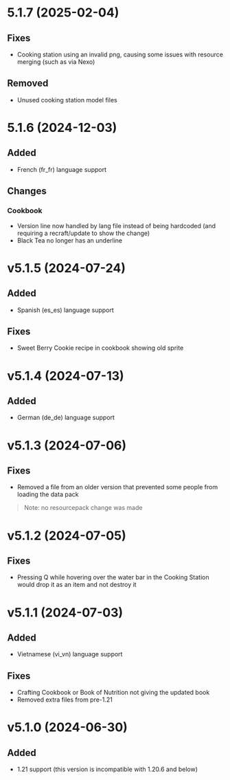 # 5.1.7 (2025-02-04)
## Fixes
- Cooking station using an invalid png, causing some issues with resource merging (such as via Nexo)
## Removed
- Unused cooking station model files

# 5.1.6 (2024-12-03)
## Added
- French (fr_fr) language support
## Changes
### Cookbook
- Version line now handled by lang file instead of being hardcoded (and requiring a recraft/update to show the change)
- Black Tea no longer has an underline

# v5.1.5 (2024-07-24)
## Added
- Spanish (es_es) language support
## Fixes
- Sweet Berry Cookie recipe in cookbook showing old sprite

# v5.1.4 (2024-07-13)
## Added
- German (de_de) language support

# v5.1.3 (2024-07-06)
## Fixes
- Removed a file from an older version that prevented some people from loading the data pack
> Note: no resourcepack change was made

# v5.1.2 (2024-07-05)
## Fixes
- Pressing Q while hovering over the water bar in the Cooking Station would drop it as an item and not destroy it

# v5.1.1 (2024-07-03)
## Added
- Vietnamese (vi_vn) language support
## Fixes
- Crafting Cookbook or Book of Nutrition not giving the updated book
- Removed extra files from pre-1.21

# v5.1.0 (2024-06-30)
## Added
- 1.21 support (this version is incompatible with 1.20.6 and below)
